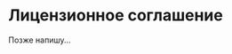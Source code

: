 <h1>Лицензионное соглашение</h1>

Позже напишу...
<!--
Настоящее лицензионное соглашение (далее  - «Соглашение») является юридическим документом, заключаемым между Вами (физическим или юридическим лицом, далее - «Пользователь») и студией Ameden (далее - «Разработчик») относительно указанного выше программного продукта (далее - «Программа»), включающего в себя программное обеспечение, записанное на соответствующих носителях или любую «Встроенную» или электронную документацию. Устанавливая, копируя или иным образом используя программу, Пользователь тем самым принимает на себя условия настоящего соглашения, иначе же Пользователь не имеет права использовать данную программу, следует незамедлительно прекратить использование данного продукта, а также удалить все данные так или иначе связанные с данным продуктом. 

УСЛОВИЯ ИСПОЛЬЗОВАНИЯ 
Настоящее соглашение дает вам нижеследующие права:[list=1][*]Использовать данный продукт в личных целях для частного и корпоративного пользования.
Распространять данный продукт любыми способами, на любых носителях, но на бесплатной основе, со стандартными копирайтами и в «Авторской» сборке. То есть в той сборке, в которой она предоставляется для скачивания на сайте Автора, но с правом добавления других «комплектующих» файлов.[list=1][*]Распространение данного продукта может производиться только в соответствии с дистрибьюторским соглашением, которое распространяется в комплекте с продуктом.
[/*]
Выпускать свои сборки продукта, при этом, не изменяя оригинального дистрибутива. То есть, при выпуске своих сборок запрещено:
[*]Удалять копирайт автора.
Удалять новости автора.
Удалять рекламу автора (если таковая имеется).
Удалять следы «авторства» разработчика, скрывать либо заменять их на свои.
Вставлять свою рекламу в сборку (копирайты, информация и т.п. о своем сайте под этот пункт не попадает).
[/*]
Запрещается «очернять» репутацию разработчика продукта в любых проявлениях.
[/list][/*]
ОГРАНИЧЕНИЯ И ЗАПРЕТЫ
[*]Ограничения на вскрытие технологии, декомпиляцию и дизассемблирование, декодирование, дезендирование. Не разрешается осуществлять вскрытие технологии, декомпиляцию, декодирование и дизассемблирование программы, за исключением и только в той степени, в которой такие действия явно разрешены действующим законодательством, несмотря на наличие в соглашении данного ограничения.
Разделение программы. Программа лицензируется как единое целое. Ее нельзя разделять на составляющие части для использования на нескольких компьютерах.
Передача лицензионных прав. Разрешается навсегда уступить все свои права по настоящему соглашению только вместе с продажей или передачей компьютера при условии, что Вы не сохраняете никаких копий, передаете всю программу (включая все составные части, носители и печатные материалы, любые обновления, настоящее соглашение и сертификаты подлинности, если таковые имеются), а получатель соглашается на условия данного соглашения. Если программа является обновлением ("upgrade"), то любая передача должна включать в себя все предыдущие версии программы. В иных случая передача лицензионных прав запрещена.
Запрещено выкладывать в свободное скачивание контент, который предназначен только для пользователей, которые состоят в группах по рангу не ниже чем Eleanor User.
Запрещено самовольно удалять, скрывать либо изменять копирайты системы, без предварительного согласования с разработчиком системы и его одобрения.
Запрещено удалять или изменять любые упоминания об авторских правах, которые указаны в верхней части исходного кода.
Запрещено распространять системные файлы, библиотеки и другой исходный код данного продукта.
Запрещено использовать любые части данного продукта (HTML, CSS графику, PHP, JS и другие скрипты.) в своих программных продуктах или распространять их отдельно от данного продукта.
Категорически запрещено использовать данный продукт для создания сайтов, которые противоречат тематике законодательства РФ и Украины. Также запрещены сайты тематики:[list=1][*]Национализм, фашизм, нацизм и прочие тематики, разжигающие рознь по национальному, половому и религиозному признаку.
Сайты с порнографическим либо эротическим содержанием (сторонняя реклама под данный пункт не попадает).
[/*][/list][/*]
АВТОРСКОЕ ПРАВО
[*]Все права собственности и авторские права на программу (в том числе любые включенные в нее управляющие программы (applets) разработанные Автором фотографии, анимации, видео- и звукозаписи, музыку и текст), компоненты, сопровождающие ее печатные материалы и любые копии программы, принадлежат Автору. Все права Автора на данный продукт защищены законами и международными соглашениями об авторских правах, а также другими законами и договорами, регулирующими отношения авторского права. Следовательно, с программой необходимо обращаться, как с любым другим объектом авторского права.
Все права на название продукта Eleanor CMS, принадлежат Автору продукта. Все права Автора на данное название, так же являются плодом интеллектуальной деятельности, следовательно, защищены законами и международными соглашениями об авторских правах, а также другими законами и договорами, регулирующими отношения авторского права. Следовательно, запрещается любое упоминание данного названия, в контексте не связанным с Автором либо самим продуктом.
В случае создания своей сборки данного продукта, Вы передаете все права на сборку разработчику продукта, в т.ч. и на название. Следовательно, Вы обязаны скачать с официального сайта Автора и приложить к своей сборке данное соглашение.
[/*]
РАЗЛИЧНЫЕ НОСИТЕЛИ ПРОГРАММ
[*]Данный продукт может поставляться на нескольких видах носителей, а также по сети Internet исключительно в той сборке, в которой она предоставляется на Web-сайте "Автора" либо разработчика сторонней сборки. Не разрешается производить установку с прочих носителей на не принадлежащие вам компьютеры, предоставлять носители в прокат или во временное пользование или уступать их для использования в иных целях, за исключением случая полной передачи программного обеспечения, описанного выше.
[/*]
САНКЦИИ
[*]В случае нарушения данного лицензионного соглашения, договор считается недействительным и расторгается. В этом случае Вы обязаны сами, либо по требованию Автора немедленно прекратить пользование системой и удалить все имеющиеся копии со всех носителей.
Пользователю, нарушившему данное соглашение, дается 7 суток на действия, которые указаны выше (исключение составляют форс-мажорные ситуации или иные когда в течение этого срока Пользователь не мог произвести эти действия из-за «непреодолимой силы»). После чего, если данные действия не были произведены, Автор оставляет за собой право действовать согласно документу «Штрафные санкции», который Вы можете скачать с официального сайта Разработчика из раздела «Документация».
Автор оставляет за собой право разрывать договор (со всеми последующими действиями) в одностороннем порядке, в случае, если будут выявлены явные признаки мошенничества или попытки каким-либо образом (явно или скрыто) нарушить данное соглашение.
Данный продукт является собственностью команды Eleanor CMS Team, использовать Вы его можете только в том случае, если согласны со всеми пунктами данного соглашения и являетесь законным владельцем файлов данной системы. В случае, если Вы незаконно скачали, купили или иными способами, нарушающими данное соглашение, приобрели Eleanor CMS, Автор оставляет за собой право производить действия направленные на пресечение нарушение закона об авторских правах и данного соглашения, которые указаны в документе «Штрафные санкции», который, в свою очередь, доступен для скачивания на официальном сайте Разработчика в соответствующем разделе.
Используя данный продукт, Вы даете свое согласие на то, что в случае нарушения данного соглашения ваши личные данные могут быть выложены в открытый доступ и будут оставаться там, даже в случае полного удаления системы.
[/*]
ПРОЧЕЕ
[*]Автор оставляет за собой вносить изменения в данное лицензионное соглашение в одностороннем порядке. Предварительно уведомив пользователей.[list=1][*]В случае, если Пользователь уже пользуется старой версией продукта со старой лицензией, а с новой сборкой вышла новая лицензия, то к данному пользователю применительна та лицензия, которая была в сборке с его версией продукта.
В случае, если Пользователь уже пользуется старой версией продукта со старой лицензией и отказывается принимать условия новой лицензии (при условии что был уведомлен должным образом о новой лицензии), то в случае нарушения каких-либо пунктов в новой лицензии (тех которых нет в старой) он может лишиться поддержки Разработчика.
[/*]
Все уведомления пользователей осуществляются на официальном сайте разработчика либо на форуме поддержки.
Автор оставляет за собой право отказать в технической поддержке пользователю из личных соображений и без объяснения причин. Техническая поддержка, это право автора, но не его обязанность.
[/list][/*][/list]
-->

